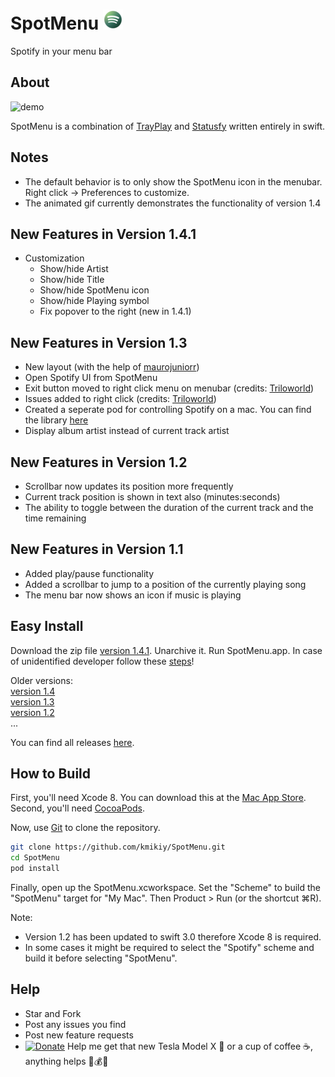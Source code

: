 # SpotMenu ![demo](https://github.com/kmikiy/SpotMenu/blob/master/SpotMenu/Assets.xcassets/AppIcon.appiconset/spotmenu%20(5)-1.png)
Spotify in your menu bar

About
-----
![demo](https://github.com/kmikiy/SpotMenu/blob/master/demo.gif)

SpotMenu is a combination of [TrayPlay](https://github.com/mborgerson/TrayPlay) 
and [Statusfy](https://github.com/paulyoung/Statusfy) written entirely in swift. 

Notes
----
+ The default behavior is to only show the SpotMenu icon in the menubar. Right click -> Preferences to customize.    
+ The animated gif currently demonstrates the functionality of version 1.4   

New Features in Version 1.4.1
---------------------------
+ Customization
  - Show/hide Artist
  - Show/hide Title
  - Show/hide SpotMenu icon
  - Show/hide Playing symbol
  - Fix popover to the right (new in 1.4.1)

New Features in Version 1.3
---------------------------
+ New layout (with the help of [maurojuniorr](https://github.com/maurojuniorr))
+ Open Spotify UI from SpotMenu
+ Exit button moved to right click menu on menubar (credits: [Triloworld](https://github.com/Triloworld))
+ Issues added to right click (credits: [Triloworld](https://github.com/Triloworld))
+ Created a seperate pod for controlling Spotify on a mac. You can find the library [here](https://github.com/kmikiy/Spotify)
+ Display album artist instead of current track artist

New Features in Version 1.2
---------------------------
+ Scrollbar now updates its position more frequently
+ Current track position is shown in text also (minutes:seconds)
+ The ability to toggle between the duration of the current track and the time remaining

New Features in Version 1.1
---------------------------
+ Added play/pause functionality
+ Added a scrollbar to jump to a position of the currently playing song
+ The menu bar now shows an icon if music is playing

Easy Install
------------

Download the zip file [version 1.4.1](https://github.com/kmikiy/SpotMenu/releases/download/v1.4.1/SpotMenu.zip). Unarchive it. Run SpotMenu.app.
In case of unidentified developer follow these [steps](https://mborgerson.com/trayplay)!

Older versions:   
[version 1.4](https://github.com/kmikiy/SpotMenu/releases/download/v1.4/SpotMenu.zip)   
[version 1.3](https://github.com/kmikiy/SpotMenu/releases/download/v1.3/SpotMenu.zip)   
[version 1.2](https://github.com/kmikiy/SpotMenu/releases/download/v1.2/SpotMenu_1_2.zip)   
... 

You can find all releases [here](https://github.com/kmikiy/SpotMenu/releases).


How to Build
------------

First, you'll need Xcode 8. You can download this at the [Mac App Store](https://itunes.apple.com/us/app/xcode/id497799835?mt=12).
Second, you'll need [CocoaPods](https://guides.cocoapods.org/using/getting-started.html). 

Now, use [Git](http://git-scm.com/) to clone the repository.

```sh
git clone https://github.com/kmikiy/SpotMenu.git
cd SpotMenu
pod install
```

Finally, open up the SpotMenu.xcworkspace. Set the "Scheme" to build the "SpotMenu" target for "My Mac". Then Product > Run (or the shortcut ⌘R).

Note: 
+ Version 1.2 has been updated to swift 3.0 therefore Xcode 8 is required.
+ In some cases it might be required to select the "Spotify" scheme and build it before selecting "SpotMenu".

Help
----
+ Star and Fork
+ Post any issues you find
+ Post new feature requests
+ [![Donate](https://www.paypalobjects.com/en_US/i/btn/btn_donate_SM.gif)](https://www.paypal.com/cgi-bin/webscr?cmd=_s-xclick&hosted_button_id=NL4KDG65UYQB6) Help me get that new Tesla Model X 🚗 or a cup of coffee ☕️, anything helps 💸💰💵
